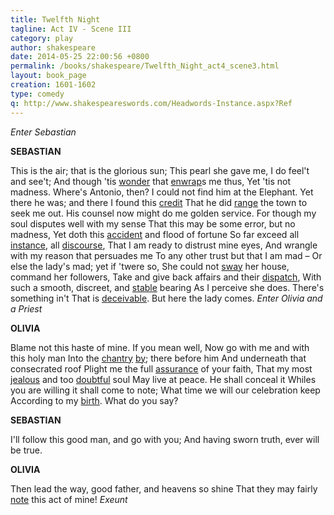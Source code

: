 ```yaml
---
title: Twelfth Night
tagline: Act IV - Scene III
category: play
author: shakespeare
date: 2014-05-25 22:00:56 +0800
permalink: /books/shakespeare/Twelfth_Night_act4_scene3.html
layout: book_page
creation: 1601-1602
type: comedy
q: http://www.shakespeareswords.com/Headwords-Instance.aspx?Ref
---
```


_Enter Sebastian_

**SEBASTIAN**

This is the air; that is the glorious sun;
This pearl she gave me, I do feel't and see't;
And though 'tis [wonder][2] that [enwrap][1]s me thus,
Yet 'tis not madness. Where's Antonio, then?
I could not find him at the Elephant.
Yet there he was; and there I found this [credit][3]
That he did [range][4] the town to seek me out.
His counsel now might do me golden service.
For though my soul disputes well with my sense
That this may be some error, but no madness,
Yet doth this [accident][5] and flood of fortune
So far exceed all [instance][7], all [discourse][6],
That I am ready to distrust mine eyes,
And wrangle with my reason that persuades me
To any other trust but that I am mad –
Or else the lady's mad; yet if 'twere so,
She could not [sway][8] her house, command her followers,
Take and give back affairs and their [dispatch][9],
With such a smooth, discreet, and [stable][10] bearing
As I perceive she does. There's something in't
That is [deceivable][11]. But here the lady comes.
_Enter Olivia and a Priest_

[1]: {{page.q}}=10169 "enwrap (v.):  absorb, engross, enfold"
[2]: {{page.q}}=7841 "wonder (n.) 1:  feeling of wonder, astonishment, marvelling"
[3]: {{page.q}}=3669 "credit (n.) 4:  report, news, story"
[4]: {{page.q}}=16561 "range (v.) 1:  wander freely, roam, rove"
[5]: {{page.q}}=710 "accident (n.) 1:  occurrence, event, happening"
[6]: {{page.q}}=8427 "discourse (n.) 2:  rationality, faculty of understanding"
[7]: {{page.q}}=4873 "instance (n.) 2:  illustration, example, case"
[8]: {{page.q}}=14117 "sway (v.) 1:  control, rule, direct, govern"
[9]: {{page.q}}=8907 "dispatch, despatch (n.) 6:  management, direction, supervision"
[10]: {{page.q}}=16492 "stable (adj.) 2:  steady, poised, self-possessed"
[11]: {{page.q}}=9243 "deceivable (adj.) 1:  deceptive, illusory"


**OLIVIA**

Blame not this haste of mine. If you mean well,
Now go with me and with this holy man
Into the [chantry][13] [by][12]; there before him
And underneath that consecrated roof
Plight me the full [assurance][14] of your faith,
That my most [jealous][16] and too [doubtful][15] soul
May live at peace. He shall conceal it
Whiles you are willing it shall come to note;
What time we will our celebration keep
According to my [birth][17]. What do you say?

[12]: {{page.q}}=1078 "by (adv.) 1:  near by, close at hand"
[13]: {{page.q}}=4500 "chantry (n.):  small private chapel"
[14]: {{page.q}}=71 "assurance (n.) 2:  confirmation, pledge, guarantee"
[15]: {{page.q}}=8921 "doubtful (adj.) 1:  fearful, worried, apprehensive"
[16]: {{page.q}}=18952 "jealous (adj.) 3:  anxious, uneasy, worried [about]"
[17]: {{page.q}}=1065 "birth (n.) 1:  royal birth, noble ancestry"


**SEBASTIAN**

I'll follow this good man, and go with you;
And having sworn truth, ever will be true.



**OLIVIA**

Then lead the way, good father, and heavens so shine
That they may fairly [note][18] this act of mine!
_Exeunt_

[18]: {{page.q}}=11320 "note (v.) 1:  observe, pay attention [to], take special note [of]"

